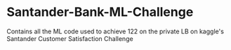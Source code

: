 # Santander-Bank-ML-Challenge
Contains all the ML code used to achieve 122 on the private LB on kaggle's Santander Customer Satisfaction Challenge
